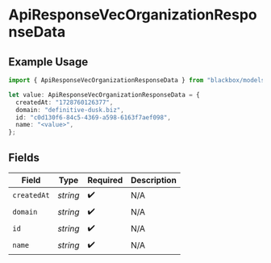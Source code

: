 # ApiResponseVecOrganizationResponseData

## Example Usage

```typescript
import { ApiResponseVecOrganizationResponseData } from "blackbox/models";

let value: ApiResponseVecOrganizationResponseData = {
  createdAt: "1728760126377",
  domain: "definitive-dusk.biz",
  id: "c0d130f6-84c5-4369-a598-6163f7aef098",
  name: "<value>",
};
```

## Fields

| Field              | Type               | Required           | Description        |
| ------------------ | ------------------ | ------------------ | ------------------ |
| `createdAt`        | *string*           | :heavy_check_mark: | N/A                |
| `domain`           | *string*           | :heavy_check_mark: | N/A                |
| `id`               | *string*           | :heavy_check_mark: | N/A                |
| `name`             | *string*           | :heavy_check_mark: | N/A                |